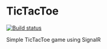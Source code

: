 # TicTacToe
[![Build status](https://ci.appveyor.com/api/projects/status/j39fu6i0r5r5y65b?svg=true)](https://ci.appveyor.com/project/KonradWyrozumski/tictactoe)

Simple TicTacToe game using SignalR


